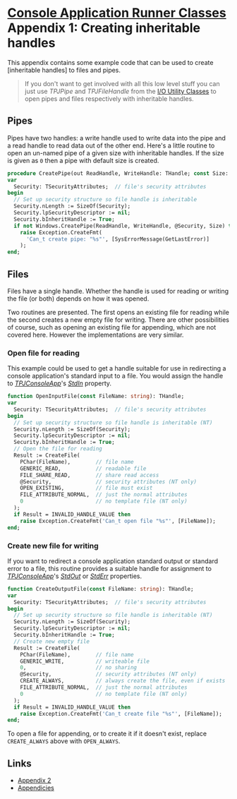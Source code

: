 
# [Console Application Runner Classes](../../index.md)  Appendix 1: Creating inheritable handles
This appendix contains some example code that can be used to create [inheritable handles] to files and pipes.

> If you don't want to get involved with all this low level stuff you can just use _TPJPipe_ and _TPJFileHandle_ from the [I/O Utility Classes](../../../Docs/IOUtils.md) to open pipes and files respectively with inheritable handles.

## Pipes

Pipes have two handles: a write handle used to write data into the pipe and a read handle to read data out of the other end. Here's a little routine to open an un-named pipe of a given size with inheritable handles. If the size is given as `0` then a pipe with default size is created.

```pascal
procedure CreatePipe(out ReadHandle, WriteHandle: THandle; const Size: LongWord = 0);
var
  Security: TSecurityAttributes;  // file's security attributes
begin
  // Set up security structure so file handle is inheritable
  Security.nLength := SizeOf(Security);
  Security.lpSecurityDescriptor := nil;
  Security.bInheritHandle := True;
  if not Windows.CreatePipe(ReadHandle, WriteHandle, @Security, Size) then
    raise Exception.CreateFmt(
      'Can_t create pipe: "%s"', [SysErrorMessage(GetLastError)]
    );
end;
```

## Files

Files have a single handle. Whether the handle is used for reading or writing the file (or both) depends on how it was opened.

Two routines are presented. The first opens an existing file for reading while the second creates a new empty file for writing. There are other possibilities of course, such as opening an existing file for appending, which are not covered here. However the implementations are very similar.

### Open file for reading

This example could be used to get a handle suitable for use in redirecting a console application's standard input to a file. You would assign the handle to [_TPJConsoleApp_](../API/TPJConsoleApp.md)'s [_StdIn_](../API/TPJCustomConsoleApp-StdIn.md) property.

```pascal
function OpenInputFile(const FileName: string): THandle;
var
  Security: TSecurityAttributes;  // file's security attributes
begin
  // Set up security structure so file handle is inheritable (NT)
  Security.nLength := SizeOf(Security);
  Security.lpSecurityDescriptor := nil;
  Security.bInheritHandle := True;
  // Open the file for reading
  Result := CreateFile(
    PChar(FileName),        // file name
    GENERIC_READ,           // readable file
    FILE_SHARE_READ,        // share read access
    @Security,              // security attributes (NT only)
    OPEN_EXISTING,          // file must exist
    FILE_ATTRIBUTE_NORMAL,  // just the normal attributes
    0                       // no template file (NT only)
  );
  if Result = INVALID_HANDLE_VALUE then
    raise Exception.CreateFmt('Can_t open file "%s"', [FileName]);
end;
```

### Create new file for writing

If you want to redirect a console application standard output or standard error to a file, this routine provides a suitable handle for assignment to [_TPJConsoleApp_](../API/TPJConsoleApp.md)'s [_StdOut_](../API/TPJCustomConsoleApp-StdOut.md) or [_StdErr_](../API/TPJCustomConsoleApp-StdErr.md) properties.

```pascal
function CreateOutputFile(const FileName: string): THandle;
var
  Security: TSecurityAttributes;  // file's security attributes
begin
  // Set up security structure so file handle is inheritable (NT)
  Security.nLength := SizeOf(Security);
  Security.lpSecurityDescriptor := nil;
  Security.bInheritHandle := True;
  // Create new empty file
  Result := CreateFile(
    PChar(FileName),        // file name
    GENERIC_WRITE,          // writeable file
    0,                      // no sharing
    @Security,              // security attributes (NT only)
    CREATE_ALWAYS,          // always create the file, even if exists
    FILE_ATTRIBUTE_NORMAL,  // just the normal attributes
    0                       // no template file (NT only)
  );
  if Result = INVALID_HANDLE_VALUE then
    raise Exception.CreateFmt('Can_t create file "%s"', [FileName]);
end;
```

To open a file for appending, or to create it if it doesn't exist, replace `CREATE_ALWAYS` above with `OPEN_ALWAYS`.

## Links

* [Appendix 2](./Appendix2.md)
* [Appendicies](../Appendices.md)
